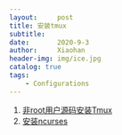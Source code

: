 ```yaml
---
layout:     post
title: 安装tmux
subtitle:   
date:       2020-9-3
author:     Xiaohan
header-img: img/ice.jpg
catalog: true
tags:
    - Configurations
---
```


1. [非root用户源码安装Tmux](https://blog.csdn.net/william_munch/article/details/95764667)
2. [安装ncurses](https://squidszyd.github.io/%E5%BC%80%E5%8F%91%E7%8E%AF%E5%A2%83/zsh/2017/08/28/zsh.html)
